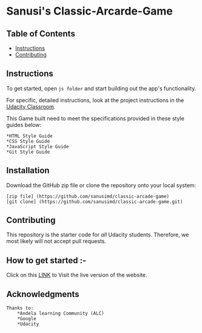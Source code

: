 # Sanusi's Classic-Arcarde-Game

## Table of Contents

* [Instructions](#instructions)
* [Contributing](#contributing)

## Instructions
To get started, open `js folder` and start building out the app's functionality.

For specific, detailed instructions, look at the project instructions in the [Udacity Classroom](https://classroom.udacity.com/me).

This Game built need to  meet the specifications provided in these style guides below:

    *HTML Style Guide
    *CSS Style Guide
    *JavaScript Style Guide
    *Git Style Guide

## Installation
Download the GitHub zip file or clone the repository onto your local system: 
    
    [zip file] (https://github.com/sanusimd/classic-arcade-game)
    [git clone] (https://github.com/sanusimd/classic-arcade-game.git)

## Contributing

This repository is the starter code for _all_ Udacity students. Therefore, we most likely will not accept pull requests.


## How to get started :-

Click on this <a href="https://sanusimd.github.io/classic-arcade-game/">LINK</a> to Visit the live version of the website.

## Acknowledgments
    Thanks to:
        *Andela learning Community (ALC)
        *Google
        *Udacity
